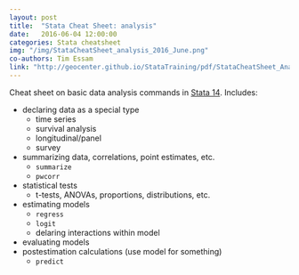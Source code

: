 ```yaml
---
layout: post
title:  "Stata Cheat Sheet: analysis"
date:   2016-06-04 12:00:00
categories: Stata cheatsheet
img: "/img/StataCheatSheet_analysis_2016_June.png"
co-authors: Tim Essam
link: "http://geocenter.github.io/StataTraining/pdf/StataCheatSheet_Analysis.pdf"
---
```


Cheat sheet on basic data analysis commands in [Stata 14](http://www.stata.com).  Includes:

* declaring data as a special type
  * time series
  * survival analysis
  * longitudinal/panel
  * survey
* summarizing data, correlations, point estimates, etc.
  * `summarize`
  * `pwcorr`
* statistical tests
  * t-tests, ANOVAs, proportions, distributions, etc.
* estimating models
  * `regress`
  * `logit`
  * delaring interactions within model
* evaluating models
* postestimation calculations (use model for something)
  * `predict`
